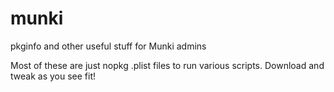 # munki
pkginfo and other useful stuff for Munki admins

Most of these are just nopkg .plist files to run various scripts. Download and tweak as you see fit!
